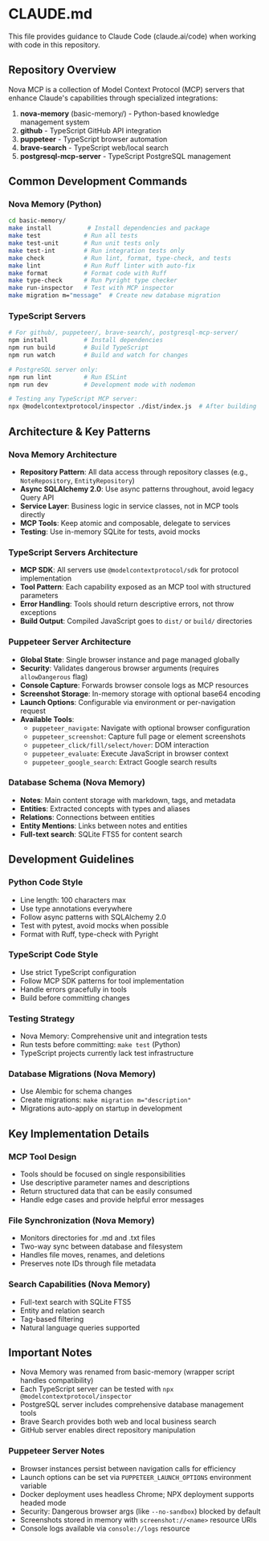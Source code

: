 # CLAUDE.md

This file provides guidance to Claude Code (claude.ai/code) when working with code in this repository.

## Repository Overview

Nova MCP is a collection of Model Context Protocol (MCP) servers that enhance Claude's capabilities through specialized integrations:

1. **nova-memory** (basic-memory/) - Python-based knowledge management system
2. **github** - TypeScript GitHub API integration
3. **puppeteer** - TypeScript browser automation
4. **brave-search** - TypeScript web/local search
5. **postgresql-mcp-server** - TypeScript PostgreSQL management

## Common Development Commands

### Nova Memory (Python)
```bash
cd basic-memory/
make install          # Install dependencies and package
make test            # Run all tests
make test-unit       # Run unit tests only
make test-int        # Run integration tests only
make check           # Run lint, format, type-check, and tests
make lint            # Run Ruff linter with auto-fix
make format          # Format code with Ruff
make type-check      # Run Pyright type checker
make run-inspector   # Test with MCP inspector
make migration m="message"  # Create new database migration
```

### TypeScript Servers
```bash
# For github/, puppeteer/, brave-search/, postgresql-mcp-server/
npm install          # Install dependencies
npm run build        # Build TypeScript
npm run watch        # Build and watch for changes

# PostgreSQL server only:
npm run lint         # Run ESLint
npm run dev          # Development mode with nodemon

# Testing any TypeScript MCP server:
npx @modelcontextprotocol/inspector ./dist/index.js  # After building
```

## Architecture & Key Patterns

### Nova Memory Architecture
- **Repository Pattern**: All data access through repository classes (e.g., `NoteRepository`, `EntityRepository`)
- **Async SQLAlchemy 2.0**: Use async patterns throughout, avoid legacy Query API
- **Service Layer**: Business logic in service classes, not in MCP tools directly
- **MCP Tools**: Keep atomic and composable, delegate to services
- **Testing**: Use in-memory SQLite for tests, avoid mocks

### TypeScript Servers Architecture
- **MCP SDK**: All servers use `@modelcontextprotocol/sdk` for protocol implementation
- **Tool Pattern**: Each capability exposed as an MCP tool with structured parameters
- **Error Handling**: Tools should return descriptive errors, not throw exceptions
- **Build Output**: Compiled JavaScript goes to `dist/` or `build/` directories

### Puppeteer Server Architecture
- **Global State**: Single browser instance and page managed globally
- **Security**: Validates dangerous browser arguments (requires `allowDangerous` flag)
- **Console Capture**: Forwards browser console logs as MCP resources
- **Screenshot Storage**: In-memory storage with optional base64 encoding
- **Launch Options**: Configurable via environment or per-navigation request
- **Available Tools**:
  - `puppeteer_navigate`: Navigate with optional browser configuration
  - `puppeteer_screenshot`: Capture full page or element screenshots
  - `puppeteer_click/fill/select/hover`: DOM interaction
  - `puppeteer_evaluate`: Execute JavaScript in browser context
  - `puppeteer_google_search`: Extract Google search results

### Database Schema (Nova Memory)
- **Notes**: Main content storage with markdown, tags, and metadata
- **Entities**: Extracted concepts with types and aliases
- **Relations**: Connections between entities
- **Entity Mentions**: Links between notes and entities
- **Full-text search**: SQLite FTS5 for content search

## Development Guidelines

### Python Code Style
- Line length: 100 characters max
- Use type annotations everywhere
- Follow async patterns with SQLAlchemy 2.0
- Test with pytest, avoid mocks when possible
- Format with Ruff, type-check with Pyright

### TypeScript Code Style
- Use strict TypeScript configuration
- Follow MCP SDK patterns for tool implementation
- Handle errors gracefully in tools
- Build before committing changes

### Testing Strategy
- Nova Memory: Comprehensive unit and integration tests
- Run tests before committing: `make test` (Python) 
- TypeScript projects currently lack test infrastructure

### Database Migrations (Nova Memory)
- Use Alembic for schema changes
- Create migrations: `make migration m="description"`
- Migrations auto-apply on startup in development

## Key Implementation Details

### MCP Tool Design
- Tools should be focused on single responsibilities
- Use descriptive parameter names and descriptions
- Return structured data that can be easily consumed
- Handle edge cases and provide helpful error messages

### File Synchronization (Nova Memory)
- Monitors directories for .md and .txt files
- Two-way sync between database and filesystem
- Handles file moves, renames, and deletions
- Preserves note IDs through file metadata

### Search Capabilities (Nova Memory)
- Full-text search with SQLite FTS5
- Entity and relation search
- Tag-based filtering
- Natural language queries supported

## Important Notes

- Nova Memory was renamed from basic-memory (wrapper script handles compatibility)
- Each TypeScript server can be tested with `npx @modelcontextprotocol/inspector`
- PostgreSQL server includes comprehensive database management tools
- Brave Search provides both web and local business search
- GitHub server enables direct repository manipulation

### Puppeteer Server Notes
- Browser instances persist between navigation calls for efficiency
- Launch options can be set via `PUPPETEER_LAUNCH_OPTIONS` environment variable
- Docker deployment uses headless Chrome; NPX deployment supports headed mode
- Security: Dangerous browser args (like `--no-sandbox`) blocked by default
- Screenshots stored in memory with `screenshot://<name>` resource URIs
- Console logs available via `console://logs` resource